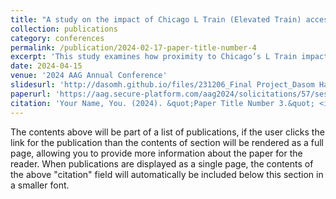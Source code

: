 ```yaml
---
title: "A study on the impact of Chicago L Train (Elevated Train) accessibility on housing price"
collection: publications
category: conferences
permalink: /publication/2024-02-17-paper-title-number-4
excerpt: 'This study examines how proximity to Chicago’s L Train impacts housing prices, with a focus on areas within and beyond a 1-mile radius of the stations. Utilizing multiple regression and geographically weighted regression (GWR), the analysis highlights the significant role of transportation infrastructure in shaping local housing markets, revealing both positive and region-specific effects on property values.'
date: 2024-04-15
venue: '2024 AAG Annual Conference'
slidesurl: 'http://dasomh.github.io/files/231206_Final Project_Dasom Han.pdf'
paperurl: 'https://aag.secure-platform.com/aag2024/solicitations/57/sessiongallery/8023/application/31253'
citation: 'Your Name, You. (2024). &quot;Paper Title Number 3.&quot; <i>GitHub Journal of Bugs</i>. 1(3).'
---
```


The contents above will be part of a list of publications, if the user clicks the link for the publication than the contents of section will be rendered as a full page, allowing you to provide more information about the paper for the reader. When publications are displayed as a single page, the contents of the above "citation" field will automatically be included below this section in a smaller font.
